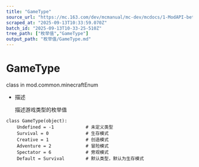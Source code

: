 ```yaml
---
title: "GameType"
source_url: "https://mc.163.com/dev/mcmanual/mc-dev/mcdocs/1-ModAPI-beta/%E6%9E%9A%E4%B8%BE%E5%80%BC/GameType.html?catalog=1"
scraped_at: "2025-09-13T10:33:59.070Z"
batch_id: "2025-09-13T10-33-25-510Z"
tree_path: ["枚举值","GameType"]
output_path: "枚举值/GameType.md"
---
```


#  GameType

class in mod.common.minecraftEnum

*   描述
    
    描述游戏类型的枚举值
    

```
class GameType(object):
	Undefined = -1            # 未定义类型
	Survival = 0              # 生存模式
	Creative = 1              # 创造模式
	Adventure = 2             # 冒险模式
	Spectator = 6             # 旁观模式
	Default = Survival        # 默认类型，默认为生存模式


```